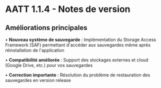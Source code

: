 # AATT 1.1.4 - Notes de version

## Améliorations principales

• **Nouveau système de sauvegarde** : Implémentation du Storage Access Framework (SAF) permettant d'accéder aux sauvegardes même après réinstallation de l'application

• **Compatibilité améliorée** : Support des stockages externes et cloud (Google Drive, etc.) pour vos sauvegardes

• **Correction importante** : Résolution du problème de restauration des sauvegardes en version release
